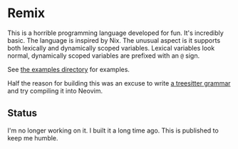 # Remix

This is a horrible programming language developed for fun. It's incredibly basic. The language is inspired by Nix. The unusual aspect is it supports both lexically and dynamically scoped variables. Lexical variables look normal, dynamically scoped variables are prefixed with an `@` sign.

See [the examples directory](./examples) for examples.

Half the reason for building this was an excuse to write [a treesitter grammar](https://github.com/PsychoLlama/tree-sitter-remix) and try compiling it into Neovim.

## Status

I'm no longer working on it. I built it a long time ago. This is published to keep me humble.
